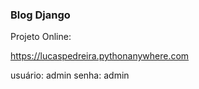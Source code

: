 ### Blog Django

Projeto Online:

https://lucaspedreira.pythonanywhere.com

usuário: admin
senha: admin